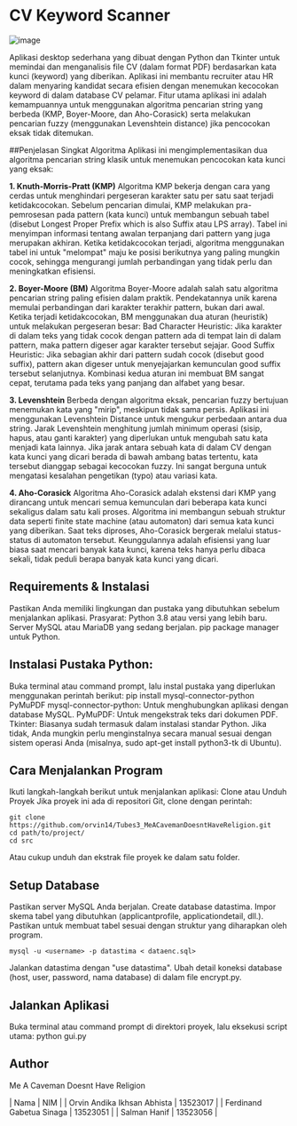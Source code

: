 # CV Keyword Scanner

![image](https://github.com/user-attachments/assets/8f4e6970-12d2-439a-b365-fb9fd4a06935)

Aplikasi desktop sederhana yang dibuat dengan Python dan Tkinter untuk memindai dan menganalisis file CV (dalam format PDF) berdasarkan kata kunci (keyword) yang diberikan. Aplikasi ini membantu recruiter atau HR dalam menyaring kandidat secara efisien dengan menemukan kecocokan keyword di dalam database CV pelamar. Fitur utama aplikasi ini adalah kemampuannya untuk menggunakan algoritma pencarian string yang berbeda (KMP, Boyer-Moore, dan Aho-Corasick) serta melakukan pencarian fuzzy (menggunakan Levenshtein distance) jika pencocokan eksak tidak ditemukan.

##Penjelasan Singkat Algoritma
Aplikasi ini mengimplementasikan dua algoritma pencarian string klasik untuk menemukan pencocokan kata kunci yang eksak:

**1. Knuth-Morris-Pratt (KMP)**
Algoritma KMP bekerja dengan cara yang cerdas untuk menghindari pergeseran karakter satu per satu saat terjadi ketidakcocokan. Sebelum pencarian dimulai, KMP melakukan pra-pemrosesan pada pattern (kata kunci) untuk membangun sebuah tabel (disebut Longest Proper Prefix which is also Suffix atau LPS array). Tabel ini menyimpan informasi tentang awalan terpanjang dari pattern yang juga merupakan akhiran. Ketika ketidakcocokan terjadi, algoritma menggunakan tabel ini untuk "melompat" maju ke posisi berikutnya yang paling mungkin cocok, sehingga mengurangi jumlah perbandingan yang tidak perlu dan meningkatkan efisiensi.

**2. Boyer-Moore (BM)**
Algoritma Boyer-Moore adalah salah satu algoritma pencarian string paling efisien dalam praktik. Pendekatannya unik karena memulai perbandingan dari karakter terakhir pattern, bukan dari awal. Ketika terjadi ketidakcocokan, BM menggunakan dua aturan (heuristik) untuk melakukan pergeseran besar:
Bad Character Heuristic: Jika karakter di dalam teks yang tidak cocok dengan pattern ada di tempat lain di dalam pattern, maka pattern digeser agar karakter tersebut sejajar.
Good Suffix Heuristic: Jika sebagian akhir dari pattern sudah cocok (disebut good suffix), pattern akan digeser untuk menyejajarkan kemunculan good suffix tersebut selanjutnya.
Kombinasi kedua aturan ini membuat BM sangat cepat, terutama pada teks yang panjang dan alfabet yang besar.

**3. Levenshtein**
Berbeda dengan algoritma eksak, pencarian fuzzy bertujuan menemukan kata yang "mirip", meskipun tidak sama persis. Aplikasi ini menggunakan Levenshtein Distance untuk mengukur perbedaan antara dua string.
Jarak Levenshtein menghitung jumlah minimum operasi (sisip, hapus, atau ganti karakter) yang diperlukan untuk mengubah satu kata menjadi kata lainnya. Jika jarak antara sebuah kata di dalam CV dengan kata kunci yang dicari berada di bawah ambang batas tertentu, kata tersebut dianggap sebagai kecocokan fuzzy. Ini sangat berguna untuk mengatasi kesalahan pengetikan (typo) atau variasi kata.


**4. Aho-Corasick**
Algoritma Aho-Corasick adalah ekstensi dari KMP yang dirancang untuk mencari semua kemunculan dari beberapa kata kunci sekaligus dalam satu kali proses. Algoritma ini membangun sebuah struktur data seperti finite state machine (atau automaton) dari semua kata kunci yang diberikan.
Saat teks diproses, Aho-Corasick bergerak melalui status-status di automaton tersebut. Keunggulannya adalah efisiensi yang luar biasa saat mencari banyak kata kunci, karena teks hanya perlu dibaca sekali, tidak peduli berapa banyak kata kunci yang dicari.

## Requirements & Instalasi

Pastikan Anda memiliki lingkungan dan pustaka yang dibutuhkan sebelum menjalankan aplikasi.
Prasyarat:
Python 3.8 atau versi yang lebih baru.
Server MySQL atau MariaDB yang sedang berjalan.
pip package manager untuk Python.

## Instalasi Pustaka Python:

Buka terminal atau command prompt, lalu instal pustaka yang diperlukan menggunakan perintah berikut:
pip install mysql-connector-python PyMuPDF
mysql-connector-python: Untuk menghubungkan aplikasi dengan database MySQL.
PyMuPDF: Untuk mengekstrak teks dari dokumen PDF.
Tkinter: Biasanya sudah termasuk dalam instalasi standar Python. Jika tidak, Anda mungkin perlu menginstalnya secara manual sesuai dengan sistem operasi Anda (misalnya, sudo apt-get install python3-tk di Ubuntu).

## Cara Menjalankan Program
Ikuti langkah-langkah berikut untuk menjalankan aplikasi:
Clone atau Unduh Proyek
Jika proyek ini ada di repositori Git, clone dengan perintah:
```
git clone https://github.com/orvin14/Tubes3_MeACavemanDoesntHaveReligion.git
cd path/to/project/
cd src
```
Atau cukup unduh dan ekstrak file proyek ke dalam satu folder.

## Setup Database
Pastikan server MySQL Anda berjalan.
Create database datastima.
Impor skema tabel yang dibutuhkan (applicantprofile, applicationdetail, dll.). Pastikan untuk membuat tabel sesuai dengan struktur yang diharapkan oleh program.
```
mysql -u <username> -p datastima < dataenc.sql>
```
Jalankan datastima dengan "use datastima".
Ubah detail koneksi database (host, user, password, nama database) di dalam file encrypt.py.

## Jalankan Aplikasi
Buka terminal atau command prompt di direktori proyek, lalu eksekusi script utama:
python gui.py

## Author
Me A Caveman Doesnt Have Religion

| Nama | NIM |
| Orvin Andika Ikhsan Abhista | 13523017 |
| Ferdinand Gabetua Sinaga | 13523051 |
| Salman Hanif | 13523056 |
